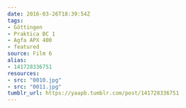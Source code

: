 ```yaml
---
date: 2016-03-26T18:39:54Z
tags:
- Göttingen
- Praktica BC 1
- Agfa APX 400
- featured
source: Film 6
alias:
- 141728336751
resources:
- src: "0010.jpg"
- src: "0011.jpg"
tumblr_url: https://yaapb.tumblr.com/post/141728336751
---
```

